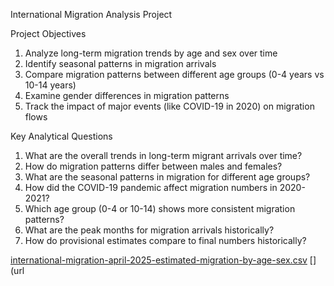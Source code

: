 International Migration Analysis Project


Project Objectives
1.	Analyze long-term migration trends by age and sex over time
2.	Identify seasonal patterns in migration arrivals
3.	Compare migration patterns between different age groups (0-4 years vs 10-14 years)
4.	Examine gender differences in migration patterns
5.	Track the impact of major events (like COVID-19 in 2020) on migration flows

Key Analytical Questions
1.	What are the overall trends in long-term migrant arrivals over time?
2.	How do migration patterns differ between males and females?
3.	What are the seasonal patterns in migration for different age groups?
4.	How did the COVID-19 pandemic affect migration numbers in 2020-2021?
5.	Which age group (0-4 or 10-14) shows more consistent migration patterns?
6.	What are the peak months for migration arrivals historically?
7.	How do provisional estimates compare to final numbers historically?

[international-migration-april-2025-estimated-migration-by-age-sex.csv](https://github.com/user-attachments/files/21313148/international-migration-april-2025-estimated-migration-by-age-sex.csv)
[](url

